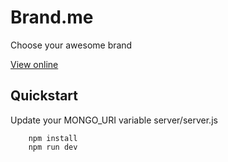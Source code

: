 # Brand.me
Choose your awesome brand

[View online](https://boiling-earth-89213.herokuapp.com/)

## Quickstart

Update your MONGO_URI variable server/server.js

```
    npm install
    npm run dev
